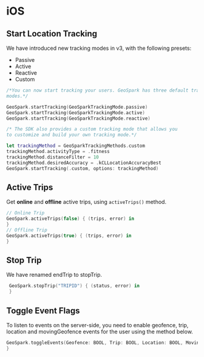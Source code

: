 # iOS

## **Start Location Tracking**

We have introduced new tracking modes in v3, with the following presets:

* Passive
* Active
* Reactive
* Custom

```swift
/*You can now start tracking your users. GeoSpark has three default tracking 
modes.*/

GeoSpark.startTracking(GeoSparkTrackingMode.passive)
GeoSpark.startTracking(GeoSparkTrackingMode.active)
GeoSpark.startTracking(GeoSparkTrackingMode.reactive)

/* The SDK also provides a custom tracking mode that allows you 
to customize and build your own tracking mode.*/

let trackingMethod = GeoSparkTrackingMethods.custom
trackingMethod.activityType = .fitness
trackingMethod.distanceFilter = 10
trackingMethod.desiredAccuracy = .kCLLocationAccuracyBest
GeoSpark.startTracking(.custom, options: trackingMethod)
```

## **Active Trips**

Get **online** and **offline** active trips, using `activeTrips()` method.

```swift
// Online Trip
GeoSpark.activeTrips(false) { (trips, error) in           
}
// Offline Trip
GeoSpark.activeTrips(true) { (trips, error) in           
}
```

## **Stop Trip**

We have renamed endTrip to stopTrip.

```swift
 GeoSpark.stopTrip("TRIPID") { (status, error) in       
 }
```

## Toggle Event Flags

To listen to events on the server-side, you need to enable geofence, trip, location and movingGeofence events for the user using the method below.

```swift
GeoSpark.toggleEvents(Geofence: BOOL, Trip: BOOL, Location: BOOL, MovingGeofence: BOOL) { (user, error) in
}
```

